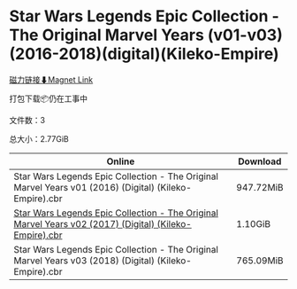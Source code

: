 # Star Wars Legends Epic Collection - The Original Marvel Years (v01-v03)(2016-2018)(digital)(Kileko-Empire)

[磁力链接⬇Magnet Link](magnet:?xt=urn:btih:829104826abdc8ab00814886234924a7a991d945&dn=Star%20Wars%20Legends%20Epic%20Collection%20-%20The%20Original%20Marvel%20Years%20%28v01-v03%29%282016-2018%29%28digital%29%28Kileko-Empire%29)

打包下载📦仍在工事中

文件数：3

总大小：2.77GiB

Online | Download
--- | ---
Star Wars Legends Epic Collection - The Original Marvel Years v01 (2016) (Digital) (Kileko-Empire).cbr | 947.72MiB
[Star Wars Legends Epic Collection - The Original Marvel Years v02 (2017) (Digital) (Kileko-Empire).cbr](https://github.com/alicewish/markdown/blob/master/comic/Star-Wars-Legends-Epic-Collection-Original-Marvel-Years-v02-2017-Digital-Kileko-Empire-cbr.md) | 1.10GiB
Star Wars Legends Epic Collection - The Original Marvel Years v03 (2018) (Digital) (Kileko-Empire).cbr | 765.09MiB